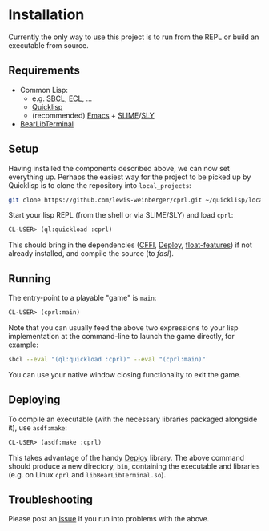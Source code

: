 # Installation

Currently the only way to use this project is to run from the REPL or build an executable from source. 

## Requirements

- Common Lisp:
  - e.g. [SBCL](http://www.sbcl.org/getting.html), [ECL](https://common-lisp.net/project/ecl/), ...
  - [Quicklisp](https://www.quicklisp.org/beta/)
  - (recommended) [Emacs](https://www.gnu.org/software/emacs/) + [SLIME](https://common-lisp.net/project/slime/)/[SLY](https://github.com/joaotavora/sly)
- [BearLibTerminal](http://foo.wyrd.name/en:bearlibterminal)

## Setup
Having installed the components described above, we can now set everything up. Perhaps the easiest way for the project to be picked up by Quicklisp is to clone the repository into `local_projects`:

```sh
git clone https://github.com/lewis-weinberger/cprl.git ~/quicklisp/local_projects/cprl
```

Start your lisp REPL (from the shell or via SLIME/SLY) and load `cprl`:

```lisp
CL-USER> (ql:quickload :cprl)
```

This should bring in the dependencies ([CFFI](https://common-lisp.net/project/cffi/), [Deploy](https://github.com/Shinmera/deploy), [float-features](https://github.com/Shinmera/float-features)) if not already installed, and compile the source (to *fasl*).

## Running
The entry-point to a playable "game" is `main`:

```lisp
CL-USER> (cprl:main)
```

Note that you can usually feed the above two expressions to your lisp implementation at the command-line to launch the game directly, for example:

```sh
sbcl --eval "(ql:quickload :cprl)" --eval "(cprl:main)"
```

You can use your native window closing functionality to exit the game.

## Deploying

To compile an executable (with the necessary libraries packaged alongside it), use `asdf:make`:

```lisp
CL-USER> (asdf:make :cprl)
```

This takes advantage of the handy [Deploy](https://github.com/Shinmera/deploy) library. The above command should produce a new directory, `bin`, containing the executable and libraries (e.g. on Linux `cprl` and `libBearLibTerminal.so`).

## Troubleshooting

Please post an [issue](https://github.com/lewis-weinberger/cprl/issues) if you run into problems with the above.
